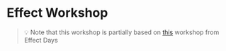 # Effect Workshop

> 💡 Note that this workshop is partially based on [this](https://www.youtube.com/watch?v=Lz2J1NBnHK4) workshop from Effect Days

